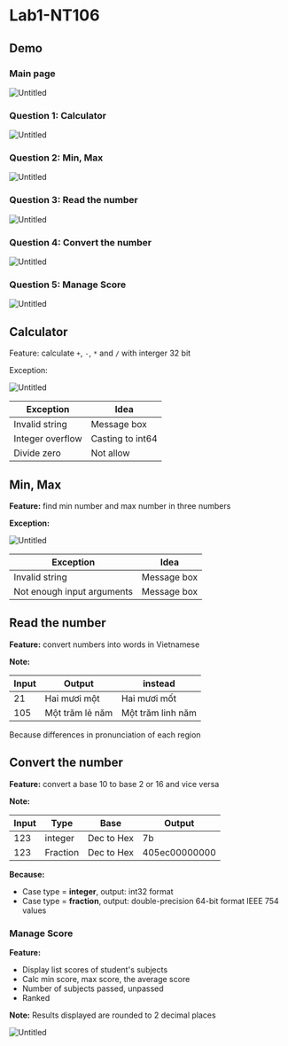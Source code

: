 # Lab1-NT106
## Demo
### Main page

![Untitled](https://user-images.githubusercontent.com/95972670/227728782-1db3649b-f96a-4686-a489-f132def9bdac.png)

### Question 1: Calculator

![Untitled](https://user-images.githubusercontent.com/95972670/227728895-90215634-4702-423b-b73f-12e146b1f3d0.png)

### Question 2: Min, Max

![Untitled](https://user-images.githubusercontent.com/95972670/227728998-6a42bb3c-71ef-464f-97b8-0da8cb8762ed.png)

### Question 3: Read the number

![Untitled](https://user-images.githubusercontent.com/95972670/227729100-519de581-ab07-4edc-a8f7-5b20be697ed5.png)

### Question 4: Convert the number

![Untitled](https://user-images.githubusercontent.com/95972670/227729221-72095b4b-f5be-4430-8469-aae22767b345.png)

### Question 5: Manage Score

![Untitled](https://user-images.githubusercontent.com/95972670/227729358-0ae07d33-a3a1-4c8b-9e68-c607db2309d7.png)

## Calculator

Feature: calculate `+`, `-`, `*` and `/` with interger 32 bit

Exception: 

![Untitled](https://user-images.githubusercontent.com/95972670/227731444-97362417-c44d-4977-b36c-9fee3fa0efb1.png)

| Exception        | Idea             |
|------------------|------------------|
| Invalid string   | Message box      |
| Integer overflow | Casting to int64 |
| Divide zero      | Not allow        |

## Min, Max

**Feature:** find min number and max number in three numbers

**Exception:**

![Untitled](https://user-images.githubusercontent.com/95972670/227732478-5e71126a-e212-47e3-a3be-22fc98d82d12.png)

| Exception                  | Idea        |
|----------------------------|-------------|
| Invalid string             | Message box |
| Not enough input arguments | Message box |

## Read the number

**Feature:** convert numbers into words in Vietnamese

**Note:**

| Input | Output          | instead           |
|-------|-----------------|-------------------|
| 21    |  Hai mươi một   | Hai mươi mốt      |
| 105   | Một trăm lẻ năm | Một trăm linh năm |

Because differences in pronunciation of each region

## Convert the number

**Feature:** convert a base 10 to base 2 or 16 and vice versa

**Note:** 

| Input |  Type    | Base       | Output        |
|-------|----------|------------|---------------|
| 123   | integer  | Dec to Hex | 7b            |
| 123   | Fraction | Dec to Hex | 405ec00000000 |

**Because:**
  - Case type = **integer**, output: int32 format
  - Case type = **fraction**, output:  double-precision 64-bit format IEEE 754 values
  
 ### Manage Score
 
 **Feature:** 
  - Display list scores of student's subjects
  - Calc min score, max score, the average score
  - Number of subjects passed, unpassed
  - Ranked
  
**Note:** Results displayed are rounded to 2 decimal places
  
![Untitled](https://user-images.githubusercontent.com/95972670/227733696-ac233ada-62fc-4edf-a95b-586169d112ba.png)

